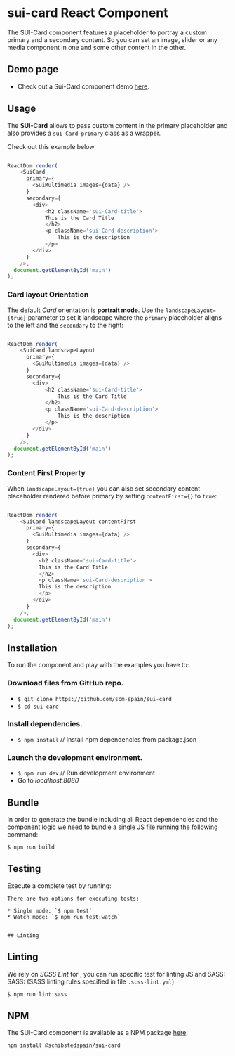 # sui-card React Component

The SUI-Card component features a placeholder to portray a custom primary and a secondary content. So you can set an image, slider or any media component in one and some other content in the other.


## Demo page

- Check out a Sui-Card component demo [here](http://sui-components.github.io/sui-card/).

## Usage

The **SUI-Card** allows to pass custom content in the primary placeholder and also provides a `sui-Card-primary` class as a wrapper.

Check out this example below
```javascript

ReactDom.render(
    <SuiCard
      primary={
        <SuiMultimedia images={data} />
      }
      secondary={
        <div>
            <h2 className='sui-Card-title'>
            This is the Card Title
            </h2>
            <p className='sui-Card-description'>
                This is the description
            </p>
        </div>
      }
    />,
  document.getElementById('main')
);
```

### Card layout Orientation

The default *Card* orientation is **portrait mode**.  Use the `landscapeLayout={true}` parameter to set it landscape where the `primary` placeholder aligns to the left and the `secondary` to the right:

```javascript

ReactDom.render(
    <SuiCard landscapeLayout
      primary={
        <SuiMultimedia images={data} />
      }
      secondary={
        <div>
            <h2 className='sui-Card-title'>
                This is the Card Title
            </h2>
            <p className='sui-Card-description'>
                This is the description
            </p>
        </div>
      }
    />,
  document.getElementById('main')
);

```

### Content First Property

When `landscapeLayout={true}` you can also set secondary content placeholder rendered  before primary by setting `contentFirst={}` to `true`:

```javascript

ReactDom.render(
    <SuiCard landscapeLayout contentFirst
      primary={
        <SuiMultimedia images={data} />
      }
      secondary={
        <div>
          <h2 className='sui-Card-title'>
          This is the Card Title
          </h2>
          <p className='sui-Card-description'>
          This is the description
          </p>
        </div>
      }
    />,
  document.getElementById('main')
);
```

## Installation

To run the component and play with the examples you have to:

### Download files from GitHub repo.

* `$ git clone https://github.com/scm-spain/sui-card`
* `$ cd sui-card`

### Install dependencies.

* `$ npm install` // Install npm dependencies from package.json

### Launch the development environment.

* `$ npm run dev` // Run development environment
*  Go to _localhost:8080_


## Bundle

In order to generate the bundle including all React dependencies and the component logic we need to bundle a single JS file running the following command:
```
$ npm run build
```


## Testing

Execute a complete test by running:

```
There are two options for executing tests:

* Single mode: `$ npm test`
* Watch mode: `$ npm run test:watch`


## Linting

```

## Linting
We rely on *SCSS Lint* for , you can run specific test for linting JS and SASS:
SASS: (SASS linting rules specified in file `.scss-lint.yml`)

```
$ npm run lint:sass
```


## NPM

The SUI-Card component is available as a NPM package [here](https://www.npmjs.com/package/@schibstedspain/sui-card):

```
npm install @schibstedspain/sui-card
```
